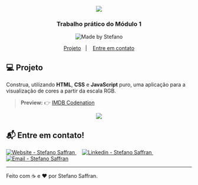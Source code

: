   <p align="center">
  <img src="https://res.cloudinary.com/stefanosaffran/image/upload/v1594655952/igti/xrqczgfrqnugg8ztjueu.png" />
</p>

<h3 align="center">
  Trabalho prático do Módulo 1
</h3>

  <p align="center">
<img alt="Made by Stefano" src="https://img.shields.io/badge/made%20by-StefanoSaffran-%20">
</p>

<p align="center">
  <a href="#computer-projeto">Projeto</a>&nbsp;&nbsp;&nbsp;|&nbsp;&nbsp;&nbsp;
  <a href="#mailbox_with_mail-entre-em-contato">Entre em contato</a>
</p>

## :computer: Projeto 

Construa, utilizando **HTML**, **CSS** e **JavaScript** puro, uma aplicação para a
visualização de cores a partir da escala RGB.

> **Preview:**
> 👉 [IMDB Codenation](https://codenation-react-imdb.netlify.com/)

<p align="center">
  <img src="https://res.cloudinary.com/stefanosaffran/image/upload/v1594657199/igti/trabalhos-praticos/tfsxnxmromfksd0pr2ch.gif" >
</p>


  ## :mailbox_with_mail: Entre em contato!

<a href="https://stefanosaffran.com" target="_blank" >
  <img alt="Website - Stefano Saffran" src="https://img.shields.io/badge/Website--%23F8952D?style=social">
</a>&nbsp;&nbsp;&nbsp;
<a href="https://www.linkedin.com/in/stefanosaffran/" target="_blank" >
  <img alt="Linkedin - Stefano Saffran" src="https://img.shields.io/badge/Linkedin--%23F8952D?style=social&logo=linkedin">
</a>&nbsp;&nbsp;&nbsp;
<a href="mailto:stefanoas@gmail.com" target="_blank" >
  <img alt="Email - Stefano Saffran" src="https://img.shields.io/badge/Email--%23F8952D?style=social&logo=gmail">
</a> 

---

Feito com :coffee: e ❤️ por Stefano Saffran.
